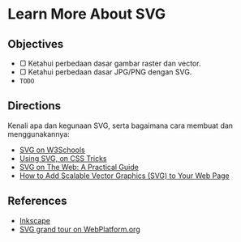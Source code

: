 # Learn More About SVG

## Objectives

- ▢ Ketahui perbedaan dasar gambar raster dan vector.
- ▢ Ketahui perbedaan dasar JPG/PNG dengan SVG.
- `TODO`

## Directions

Kenali apa dan kegunaan SVG, serta bagaimana cara membuat dan menggunakannya:

- [SVG on W3Schools](http://www.w3schools.com/svg)
- [Using SVG, on CSS Tricks](https://css-tricks.com/using-svg)
- [SVG on The Web: A Practical Guide](https://svgontheweb.com)
- [How to Add Scalable Vector Graphics (SVG) to Your Web Page]()

## References

- [Inkscape](https://inkscape.org)
- [SVG grand tour on WebPlatform.org](http://docs.webplatform.org/wiki/svg/tutorials/smarter_svg_overview)
